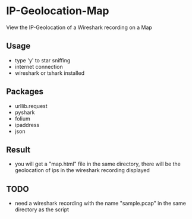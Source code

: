 # IP-Geolocation-Map
View the IP-Geolocation of a Wireshark recording on a Map
## Usage 
- type 'y' to star sniffing
- internet connection
- wireshark or tshark installed

## Packages 
- urllib.request
- pyshark
- folium
- ipaddress 
- json

## Result
- you will get a "map.html" file in the same directory, there will be the geolocation of ips in the wireshark recording displayed

## TODO
- need a wireshark recording with the name "sample.pcap" in the same directory as the script
